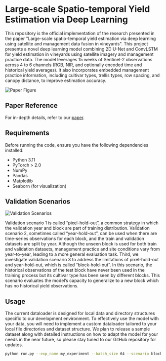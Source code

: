 # Large-scale Spatio-temporal Yield Estimation via Deep Learning

This repository is the official implementation of the research presented in the paper "Large-scale spatio-temporal yield estimation via deep learning using satellite and management data fusion in vineyards". This project presents a novel deep learning model combining 2D U-Net and ConvLSTM for yield estimation in vineyards using satellite imagery and management practice data. The model leverages 15 weeks of Sentinel-2 observations across 4 to 6 channels (RGB, NIR, and optionally encoded time and historical yield averages). It also incorporates embedded management practice information, including cultivar types, trellis types, row spacing, and canopy distance, to improve estimation accuracy.

![Paper Figure](https://ars.els-cdn.com/content/image/1-s2.0-S016816992300827X-gr12.jpg)

## Paper Reference
For in-depth details, refer to our [paper](https://www.sciencedirect.com/science/article/pii/S016816992300827X).

## Requirements

Before running the code, ensure you have the following dependencies installed:

- Python 3.11
- PyTorch > 2.0
- NumPy
- Pandas
- Matplotlib
- Seaborn (for visualization)


## Validation Scenarios

![Validation Scenarios](https://ars.els-cdn.com/content/image/1-s2.0-S016816992300827X-gr6.jpg)

Validation scenario 1 is called “pixel-hold-out”, a common strategy in which the validation year and block are part of training distribution. Validation scenario 2, sometimes called “year-hold-out”, can be used when there are time-series observations for each block, and the train and validation datasets are split by year. Although the unseen block is used for both train and validation datasets, management practice and site conditions vary from year-to-year, leading to a more general evaluation task. Third, we investigate validation scenario 3 to address the limitations of pixel-hold-out and year-hold-out, which is called “block-hold-out”. In this scenario, the historical observations of the test block have never been used in the training process but its cultivar type has been seen by different blocks. This scenario evaluates the model’s capacity to generalize to a new block which has no historical yield observations.


## Usage
The current dataloader is designed for local data and directory structures specific to our development environment. To effectively use the model with your data, you will need to implement a custom dataloader tailored to your local file directories and dataset structure. We plan to release a sample dataset along with detailed instructions on how to adapt the model for your needs in the near future, so please stay tuned to our GitHub repository for updates.


```bash
python run.py --exp_name my_experiment --batch_size 64 --scenario block-hold-out --in_channels 6 --dropout 0.1  --lr 0.0001 --wd 0.0001 --epochs 50 
